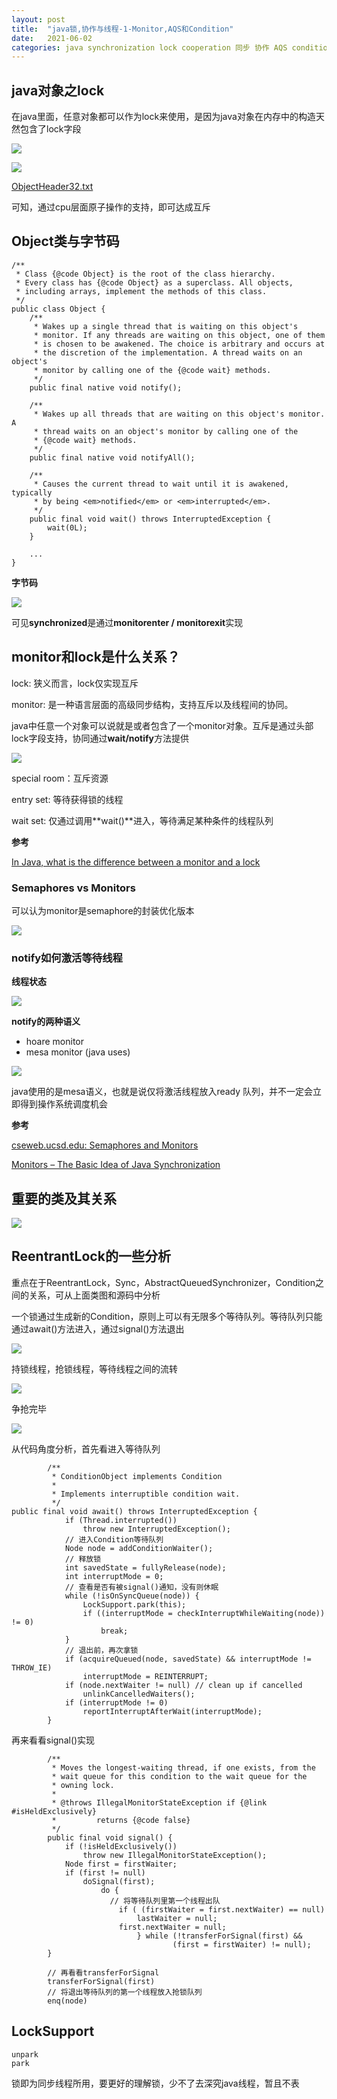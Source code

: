 ```yaml
---
layout: post
title:  "java锁,协作与线程-1-Monitor,AQS和Condition"
date:   2021-06-02
categories: java synchronization lock cooperation 同步 协作 AQS condition monitor
---
```

## java对象之lock

在java里面，任意对象都可以作为lock来使用，是因为java对象在内存中的构造天然包含了lock字段

![](https://user-images.githubusercontent.com/2216435/120470693-6df32100-c3d6-11eb-8d7d-43755af0b729.png)

![](https://user-images.githubusercontent.com/2216435/120477633-95e68280-c3de-11eb-8c92-4d9e77626ed9.png)

[ObjectHeader32.txt](https://gist.github.com/arturmkrtchyan/43d6135e8a15798cc46c)

可知，通过cpu层面原子操作的支持，即可达成互斥

## Object类与字节码

```
/**
 * Class {@code Object} is the root of the class hierarchy.
 * Every class has {@code Object} as a superclass. All objects,
 * including arrays, implement the methods of this class.
 */
public class Object {
    /**
     * Wakes up a single thread that is waiting on this object's
     * monitor. If any threads are waiting on this object, one of them
     * is chosen to be awakened. The choice is arbitrary and occurs at
     * the discretion of the implementation. A thread waits on an object's
     * monitor by calling one of the {@code wait} methods.
     */
    public final native void notify();

    /**
     * Wakes up all threads that are waiting on this object's monitor. A
     * thread waits on an object's monitor by calling one of the
     * {@code wait} methods.
     */
    public final native void notifyAll();

    /**
     * Causes the current thread to wait until it is awakened, typically
     * by being <em>notified</em> or <em>interrupted</em>.
     */
    public final void wait() throws InterruptedException {
        wait(0L);
    }
    
    ...
}
```

**字节码**

![](https://user-images.githubusercontent.com/2216435/120472834-f5da2a80-c3d8-11eb-9612-b6affc79d193.png)

可见**synchronized**是通过**monitorenter / monitorexit**实现

## monitor和lock是什么关系？

lock: 狭义而言，lock仅实现互斥

monitor: 是一种语言层面的高级同步结构，支持互斥以及线程间的协同。

java中任意一个对象可以说就是或者包含了一个monitor对象。互斥是通过头部lock字段支持，协同通过**wait/notify**方法提供

![](https://user-images.githubusercontent.com/2216435/120474578-f378d000-c3da-11eb-92b2-6ccf90079ef7.png)

special room：互斥资源

entry set:  等待获得锁的线程

wait set:  仅通过调用**wait()**进入，等待满足某种条件的线程队列

**参考**

[In Java, what is the difference between a monitor and a lock](https://stackoverflow.com/questions/49610644/in-java-what-is-the-difference-between-a-monitor-and-a-lock)

### **Semaphores vs Monitors**

可以认为monitor是semaphore的封装优化版本

![](https://user-images.githubusercontent.com/2216435/120475758-59198c00-c3dc-11eb-89dc-671ad843a563.png)

### notify如何激活等待线程

**线程状态**

![](https://user-images.githubusercontent.com/2216435/120476594-54a1a300-c3dd-11eb-8884-98b8991cdf60.png)

**notify的两种语义**

- hoare monitor
- mesa monitor (java uses)

![](https://user-images.githubusercontent.com/2216435/120476436-2c19a900-c3dd-11eb-9309-4170048a34a4.png)

java使用的是mesa语义，也就是说仅将激活线程放入ready 队列，并不一定会立即得到操作系统调度机会

**参考**

[cseweb.ucsd.edu: Semaphores and Monitors](https://cseweb.ucsd.edu/classes/fa05/cse120/lectures/120-l6.pdf)

[Monitors – The Basic Idea of Java Synchronization](https://www.programcreek.com/2011/12/monitors-java-synchronization-mechanism/)

## 重要的类及其关系

![](https://user-images.githubusercontent.com/2216435/120740514-e9171d00-c525-11eb-9c8b-5a28d897b132.jpg)

## ReentrantLock的一些分析

重点在于ReentrantLock，Sync，AbstractQueuedSynchronizer，Condition之间的关系，可从上面类图和源码中分析



一个锁通过生成新的Condition，原则上可以有无限多个等待队列。等待队列只能通过await()方法进入，通过signal()方法退出

![](https://user-images.githubusercontent.com/2216435/120757977-da3f6300-c543-11eb-9a25-1f80e7a48e92.png)



持锁线程，抢锁线程，等待线程之间的流转

![](https://user-images.githubusercontent.com/2216435/120756871-63559a80-c542-11eb-9ef8-148097cfbaae.png)

争抢完毕

![](https://user-images.githubusercontent.com/2216435/120756901-6ea8c600-c542-11eb-8d73-841034873e33.png)



从代码角度分析，首先看进入等待队列

```
        /**
         * ConditionObject implements Condition
         * 
         * Implements interruptible condition wait.
         */
public final void await() throws InterruptedException {
            if (Thread.interrupted())
                throw new InterruptedException();
            // 进入Condition等待队列
            Node node = addConditionWaiter();
            // 释放锁
            int savedState = fullyRelease(node);
            int interruptMode = 0;
            // 查看是否有被signal()通知，没有则休眠
            while (!isOnSyncQueue(node)) {
                LockSupport.park(this);
                if ((interruptMode = checkInterruptWhileWaiting(node)) != 0)
                    break;
            }
            // 退出前，再次拿锁
            if (acquireQueued(node, savedState) && interruptMode != THROW_IE)
                interruptMode = REINTERRUPT;
            if (node.nextWaiter != null) // clean up if cancelled
                unlinkCancelledWaiters();
            if (interruptMode != 0)
                reportInterruptAfterWait(interruptMode);
        }
```

再来看看signal()实现

```
        /**
         * Moves the longest-waiting thread, if one exists, from the
         * wait queue for this condition to the wait queue for the
         * owning lock.
         *
         * @throws IllegalMonitorStateException if {@link #isHeldExclusively}
         *         returns {@code false}
         */
        public final void signal() {
            if (!isHeldExclusively())
                throw new IllegalMonitorStateException();
            Node first = firstWaiter;
            if (first != null)
                doSignal(first);
                	do {
                	  // 将等待队列里第一个线程出队
                		if ( (firstWaiter = first.nextWaiter) == null)
                    		lastWaiter = null;
                		first.nextWaiter = null;
            				} while (!transferForSignal(first) &&
                     				(first = firstWaiter) != null);
        }
        
        // 再看看transferForSignal
        transferForSignal(first)
        // 将退出等待队列的第一个线程放入抢锁队列
        enq(node)
```



## LockSupport

```
unpark
park
```

锁即为同步线程所用，要更好的理解锁，少不了去深究java线程，暂且不表

